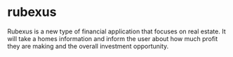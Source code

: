 # rubexus
Rubexus is a new type of financial application that focuses on real estate. It will take a homes information and inform the user about how much profit they are making and the overall investment opportunity.

